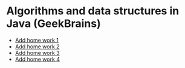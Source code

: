 # Algorithms and data structures in Java (GeekBrains)

* [Add home work 1](https://github.com/FreeWind6/GBAlgoritm/pull/1)
* [Add home work 2](https://github.com/FreeWind6/GBAlgoritm/pull/2)
* [Add home work 3](https://github.com/FreeWind6/GBAlgoritm/pull/3)
* [Add home work 4](https://github.com/FreeWind6/GBAlgoritm/pull/4)
